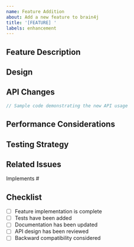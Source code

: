 ```yaml
---
name: Feature Addition
about: Add a new feature to brain4j
title: '[FEATURE] '
labels: enhancement
---
```


## Feature Description
<!-- Provide a detailed description of the new feature -->

## Design
<!-- Explain the design decisions behind this implementation -->

## API Changes
<!-- Document any new or modified API elements -->
```java
// Sample code demonstrating the new API usage
```

## Performance Considerations
<!-- Discuss any performance implications of this feature -->

## Testing Strategy
<!-- Explain how this feature has been tested -->

## Related Issues
<!-- Link related issues -->
Implements #

## Checklist
- [ ] Feature implementation is complete
- [ ] Tests have been added
- [ ] Documentation has been updated
- [ ] API design has been reviewed
- [ ] Backward compatibility considered
